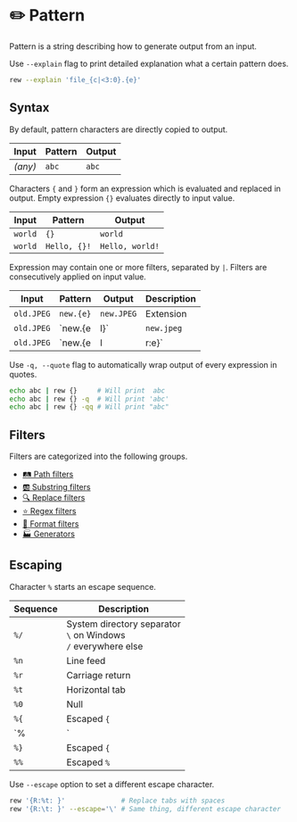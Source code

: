 # ✏️ Pattern

Pattern is a string describing how to generate output from an input.

Use `--explain` flag to print detailed explanation what a certain pattern does.

```bash
rew --explain 'file_{c|<3:0}.{e}'
```

## Syntax

By default, pattern characters are directly copied to output.

| Input   | Pattern | Output |
| ------- | ------- | ------ |
| *(any)* | `abc`   | `abc`  |

Characters `{` and `}` form an expression which is evaluated and replaced in output.
Empty expression `{}` evaluates directly to input value.

| Input   | Pattern      | Output          |
| ------- | ------------ | --------------- |
| `world` | `{}`         | `world`         |
| `world` | `Hello, {}!` | `Hello, world!` |

Expression may contain one or more filters, separated by `|`.
Filters are consecutively applied on input value.

| Input      | Pattern         | Output     | Description                        |
| ---------- | --------------- | ---------- | ---------------------------------- |
| `old.JPEG` | `new.{e}`       | `new.JPEG` | Extension                          |
| `old.JPEG` | `new.{e|l}`     | `new.jpeg` | Extension + Lowercase              |
| `old.JPEG` | `new.{e|l|r:e}` | `new.jpg`  | Extension + Lowercase + Remove `e` |

Use `-q, --quote` flag to automatically wrap  output of every expression in quotes.

```bash
echo abc | rew {}     # Will print  abc
echo abc | rew {} -q  # Will print 'abc'
echo abc | rew {} -qq # Will print "abc"
```

## Filters

Filters are categorized into the following groups.

- [🛤 Path filters](filters/path.md)
- [🆎 Substring filters](filters/substr.md)
- [🔍 Replace filters](filters/replace.md)
- [⭐️ Regex filters](filters/regex.md)
- [🎨 Format filters](filters/format.md)
- [🏭 Generators](filters/generators.md)

## Escaping

Character `%` starts an escape sequence.

| Sequence | Description                |
| -------- |--------------------------- |
| `%/`     | System directory separator<br>`\` on Windows<br>`/` everywhere else |
| `%n`     | Line feed                  |
| `%r`     | Carriage return            |
| `%t`     | Horizontal tab             |
| `%0`     | Null                       |
| `%{`     | Escaped `{`                |
| `%|`     | Escaped `|`                |
| `%}`     | Escaped `{`                |
| `%%`     | Escaped `%`                |

Use `--escape` option to set a different escape character.

```bash
rew '{R:%t: }'              # Replace tabs with spaces
rew '{R:\t: }' --escape='\' # Same thing, different escape character
```
